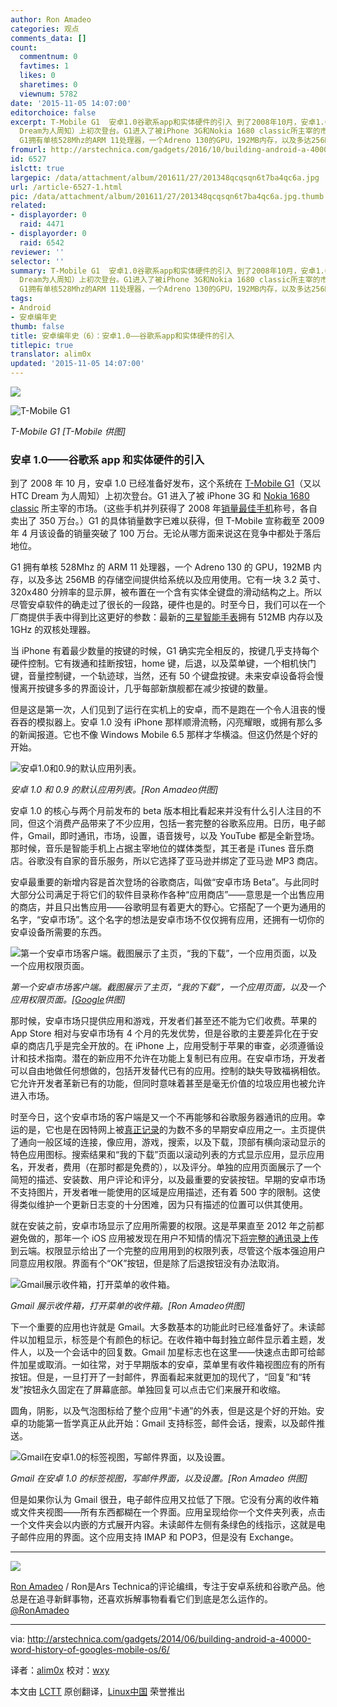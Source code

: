 ```yaml
---
author: Ron Amadeo
categories: 观点
comments_data: []
count:
  commentnum: 0
  favtimes: 1
  likes: 0
  sharetimes: 0
  viewnum: 5782
date: '2015-11-05 14:07:00'
editorchoice: false
excerpt: T-Mobile G1  安卓1.0谷歌系app和实体硬件的引入 到了2008年10月，安卓1.0已经准备好发布，这个系统在T-Mobile G1（又以HTC
  Dream为人周知）上初次登台。G1进入了被iPhone 3G和Nokia 1680 classic所主宰的市场。（这些手机并列获得了2008年销量最佳手机称号，各自卖出了350万台。）G1的具体销量数字已难以获得，但T-Mobile宣称截至2009年4月该设备的销量突破了100万台。无论从哪方面来说这在竞争中都处于落后地位。
  G1拥有单核528Mhz的ARM 11处理器，一个Adreno 130的GPU，192MB内存，以及多达256MB的存储空间提供给系统以及应用使用。它
fromurl: http://arstechnica.com/gadgets/2016/10/building-android-a-40000-word-history-of-googles-mobile-os/6/
id: 6527
islctt: true
largepic: /data/attachment/album/201611/27/201348qcqsqn6t7ba4qc6a.jpg
url: /article-6527-1.html
pic: /data/attachment/album/201611/27/201348qcqsqn6t7ba4qc6a.jpg.thumb.jpg
related:
- displayorder: 0
  raid: 4471
- displayorder: 0
  raid: 6542
reviewer: ''
selector: ''
summary: T-Mobile G1  安卓1.0谷歌系app和实体硬件的引入 到了2008年10月，安卓1.0已经准备好发布，这个系统在T-Mobile G1（又以HTC
  Dream为人周知）上初次登台。G1进入了被iPhone 3G和Nokia 1680 classic所主宰的市场。（这些手机并列获得了2008年销量最佳手机称号，各自卖出了350万台。）G1的具体销量数字已难以获得，但T-Mobile宣称截至2009年4月该设备的销量突破了100万台。无论从哪方面来说这在竞争中都处于落后地位。
  G1拥有单核528Mhz的ARM 11处理器，一个Adreno 130的GPU，192MB内存，以及多达256MB的存储空间提供给系统以及应用使用。它
tags:
- Android
- 安卓编年史
thumb: false
title: 安卓编年史（6）：安卓1.0——谷歌系app和实体硬件的引入
titlepic: true
translator: alim0x
updated: '2015-11-05 14:07:00'
---
```


![](/data/attachment/album/201611/27/201348qcqsqn6t7ba4qc6a.jpg)


![T-Mobile G1](/data/attachment/album/201511/05/000908f8jrf2muzj0zt280.jpg)


*T-Mobile G1 [T-Mobile 供图]*


### 安卓 1.0——谷歌系 app 和实体硬件的引入


到了 2008 年 10 月，安卓 1.0 已经准备好发布，这个系统在 [T-Mobile G1](http://arstechnica.com/gadgets/2008/10/android-g1-review/)（又以 HTC Dream 为人周知）上初次登台。G1 进入了被 iPhone 3G 和 [Nokia 1680 classic](http://en.wikipedia.org/wiki/Nokia_1680_classic) 所主宰的市场。（这些手机并列获得了 2008 年[销量最佳手机](http://en.wikipedia.org/wiki/List_of_best-selling_mobile_phones#2008)称号，各自卖出了 350 万台。）G1 的具体销量数字已难以获得，但 T-Mobile 宣称截至 2009 年 4 月该设备的销量突破了 100 万台。无论从哪方面来说这在竞争中都处于落后地位。


G1 拥有单核 528Mhz 的 ARM 11 处理器，一个 Adreno 130 的 GPU，192MB 内存，以及多达 256MB 的存储空间提供给系统以及应用使用。它有一块 3.2 英寸、320x480 分辨率的显示屏，被布置在一个含有实体全键盘的滑动结构之上。所以尽管安卓软件的确走过了很长的一段路，硬件也是的。时至今日，我们可以在一个厂商提供手表中得到比这更好的参数：最新的[三星智能手表](http://arstechnica.com/gadgets/2014/04/review-we-wear-samsungs-galaxy-gear-and-galaxy-fit-so-you-dont-have-to/)拥有 512MB 内存以及 1GHz 的双核处理器。


当 iPhone 有着最少数量的按键的时候，G1 确实完全相反的，按键几乎支持每个硬件控制。它有拨通和挂断按钮，home 键，后退，以及菜单键，一个相机快门键，音量控制键，一个轨迹球，当然，还有 50 个键盘按键。未来安卓设备将会慢慢离开按键多多的界面设计，几乎每部新旗舰都在减少按键的数量。


但是这是第一次，人们见到了运行在实机上的安卓，而不是跑在一个令人沮丧的慢吞吞的模拟器上。安卓 1.0 没有 iPhone 那样顺滑流畅，闪亮耀眼，或拥有那么多的新闻报道。它也不像 Windows Mobile 6.5 那样才华横溢。但这仍然是个好的开始。


![安卓1.0和0.9的默认应用列表。](/data/attachment/album/201511/05/000909pb0bg0570p5k5k6b.png)


*安卓 1.0 和 0.9 的默认应用列表。[Ron Amadeo供图]*


安卓 1.0 的核心与两个月前发布的 beta 版本相比看起来并没有什么引人注目的不同，但这个消费产品带来了不少应用，包括一套完整的谷歌系应用。日历，电子邮件，Gmail，即时通讯，市场，设置，语音拨号，以及 YouTube 都是全新登场。那时候，音乐是智能手机上占据主宰地位的媒体类型，其王者是 iTunes 音乐商店。谷歌没有自家的音乐服务，所以它选择了亚马逊并绑定了亚马逊 MP3 商店。


安卓最重要的新增内容是首次登场的谷歌商店，叫做“安卓市场 Beta”。与此同时大部分公司满足于将它们的软件目录称作各种“应用商店”——意思是一个出售应用的商店，并且只出售应用——谷歌明显有着更大的野心。它搭配了一个更为通用的名字，“安卓市场”。这个名字的想法是安卓市场不仅仅拥有应用，还拥有一切你的安卓设备所需要的东西。


![第一个安卓市场客户端。截图展示了主页，“我的下载”，一个应用页面，以及一个应用权限页面。](/data/attachment/album/201511/05/000911be4off7je13fjl7f.png)


*第一个安卓市场客户端。截图展示了主页，“我的下载”，一个应用页面，以及一个应用权限页面。[[Google](http://android-developers.blogspot.com/2008/08/android-market-user-driven-content.html)供图]*


那时候，安卓市场只提供应用和游戏，开发者们甚至还不能为它们收费。苹果的 App Store 相对与安卓市场有 4 个月的先发优势，但是谷歌的主要差异化在于安卓的商店几乎是完全开放的。在 iPhone 上，应用受制于苹果的审查，必须遵循设计和技术指南。潜在的新应用不允许在功能上复制已有应用。在安卓市场，开发者可以自由地做任何想做的，包括开发替代已有的应用。控制的缺失导致福祸相依。它允许开发者革新已有的功能，但同时意味着甚至是毫无价值的垃圾应用也被允许进入市场。


时至今日，这个安卓市场的客户端是又一个不再能够和谷歌服务器通讯的应用。幸运的是，它也是在因特网上被[真正记录](http://android-developers.blogspot.com/2008/08/android-market-user-driven-content.html)的为数不多的早期安卓应用之一。主页提供了通向一般区域的连接，像应用，游戏，搜索，以及下载，顶部有横向滚动显示的特色应用图标。搜索结果和“我的下载”页面以滚动列表的方式显示应用，显示应用名，开发者，费用（在那时都是免费的），以及评分。单独的应用页面展示了一个简短的描述、安装数、用户评论和评分，以及最重要的安装按钮。早期的安卓市场不支持图片，开发者唯一能使用的区域是应用描述，还有着 500 字的限制。这使得类似维护一个更新日志变的十分困难，因为只有描述的位置可以供其使用。


就在安装之前，安卓市场显示了应用所需要的权限。这是苹果直至 2012 年之前都避免做的，那年一个 iOS 应用被发现在用户不知情的情况下[将完整的通讯录上传](http://arstechnica.com/gadgets/2012/02/path-addresses-privacy-controversy-but-social-apps-remain-a-risk-to-users/)到云端。权限显示给出了一个完整的应用用到的权限列表，尽管这个版本强迫用户同意应用权限。界面有个“OK”按钮，但是除了后退按钮没有办法取消。


![Gmail展示收件箱，打开菜单的收件箱。 ](/data/attachment/album/201511/05/000911q3h2il05agf8r84h.png)


*Gmail 展示收件箱，打开菜单的收件箱。[Ron Amadeo供图]*


下一个重要的应用也许就是 Gmail。大多数基本的功能此时已经准备好了。未读邮件以加粗显示，标签是个有颜色的标记。在收件箱中每封独立邮件显示着主题，发件人，以及一个会话中的回复数。Gmail 加星标志也在这里——快速点击即可给邮件加星或取消。一如往常，对于早期版本的安卓，菜单里有收件箱视图应有的所有按钮。但是，一旦打开了一封邮件，界面看起来就更加的现代了，“回复”和“转发”按钮永久固定在了屏幕底部。单独回复可以点击它们来展开和收缩。


圆角，阴影，以及气泡图标给了整个应用“卡通”的外表，但是这是个好的开始。安卓的功能第一哲学真正从此开始：Gmail 支持标签，邮件会话，搜索，以及邮件推送。


![Gmail在安卓1.0的标签视图，写邮件界面，以及设置。](/data/attachment/album/201511/05/000912mclul0uoqtpuqlyg.png)


*Gmail 在安卓 1.0 的标签视图，写邮件界面，以及设置。[Ron Amadeo 供图]*


但是如果你认为 Gmail 很丑，电子邮件应用又拉低了下限。它没有分离的收件箱或文件夹视图——所有东西都糊在一个界面。应用呈现给你一个文件夹列表，点击一个文件夹会以内嵌的方式展开内容。未读邮件左侧有条绿色的线指示，这就是电子邮件应用的界面。这个应用支持 IMAP 和 POP3，但是没有 Exchange。




---


![](/data/attachment/album/201511/05/000912ftzpb8bj71pq4b7a.jpg)


[Ron Amadeo](http://arstechnica.com/author/ronamadeo) / Ron是Ars Technica的评论编缉，专注于安卓系统和谷歌产品。他总是在追寻新鲜事物，还喜欢拆解事物看看它们到底是怎么运作的。[@RonAmadeo](https://twitter.com/RonAmadeo)




---


via: <http://arstechnica.com/gadgets/2014/06/building-android-a-40000-word-history-of-googles-mobile-os/6/>


译者：[alim0x](https://github.com/alim0x) 校对：[wxy](https://github.com/wxy)


本文由 [LCTT](https://github.com/LCTT/TranslateProject) 原创翻译，[Linux中国](http://linux.cn/) 荣誉推出